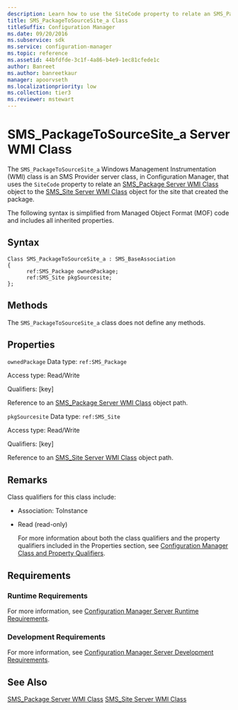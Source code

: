 ```yaml
---
description: Learn how to use the SiteCode property to relate an SMS_Package Server class object to the SMS_Site Server class object for the site that created the package.
title: SMS_PackageToSourceSite_a Class
titleSuffix: Configuration Manager
ms.date: 09/20/2016
ms.subservice: sdk
ms.service: configuration-manager
ms.topic: reference
ms.assetid: 44bfdfde-3c1f-4a86-b4e9-1ec81cfede1c
author: Banreet
ms.author: banreetkaur
manager: apoorvseth
ms.localizationpriority: low
ms.collection: tier3
ms.reviewer: mstewart
---
```

# SMS_PackageToSourceSite_a Server WMI Class
The `SMS_PackageToSourceSite_a` Windows Management Instrumentation (WMI) class is an SMS Provider server class, in Configuration Manager, that uses the `SiteCode` property to relate an [SMS_Package Server WMI Class](../../../../../develop/reference/core/servers/configure/sms_package-server-wmi-class.md) object to the [SMS_Site Server WMI Class](../../../../../develop/reference/core/servers/configure/sms_site-server-wmi-class.md) object for the site that created the package.

 The following syntax is simplified from Managed Object Format (MOF) code and includes all inherited properties.

## Syntax

```
Class SMS_PackageToSourceSite_a : SMS_BaseAssociation
{
      ref:SMS_Package ownedPackage;
      ref:SMS_Site pkgSourcesite;
};
```

## Methods
 The `SMS_PackageToSourceSite_a` class does not define any methods.

## Properties
 `ownedPackage`
 Data type: `ref:SMS_Package`

 Access type: Read/Write

 Qualifiers: [key]

 Reference to an [SMS_Package Server WMI Class](../../../../../develop/reference/core/servers/configure/sms_package-server-wmi-class.md) object path.

 `pkgSourcesite`
 Data type: `ref:SMS_Site`

 Access type: Read/Write

 Qualifiers: [key]

 Reference to an [SMS_Site Server WMI Class](../../../../../develop/reference/core/servers/configure/sms_site-server-wmi-class.md) object path.

## Remarks
 Class qualifiers for this class include:

- Association: ToInstance

- Read (read-only)

  For more information about both the class qualifiers and the property qualifiers included in the Properties section, see [Configuration Manager Class and Property Qualifiers](../../../../../develop/reference/misc/class-and-property-qualifiers.md).

## Requirements

### Runtime Requirements
 For more information, see [Configuration Manager Server Runtime Requirements](../../../../../develop/core/reqs/server-runtime-requirements.md).

### Development Requirements
 For more information, see [Configuration Manager Server Development Requirements](../../../../../develop/core/reqs/server-development-requirements.md).

## See Also
 [SMS_Package Server WMI Class](../../../../../develop/reference/core/servers/configure/sms_package-server-wmi-class.md)
 [SMS_Site Server WMI Class](../../../../../develop/reference/core/servers/configure/sms_site-server-wmi-class.md)
